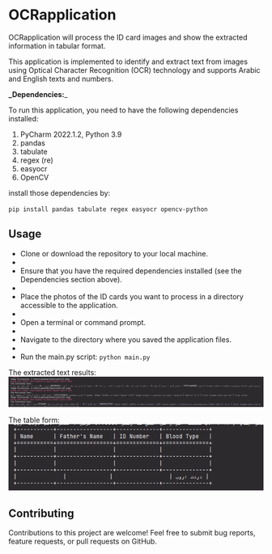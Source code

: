 # OCRapplication
OCRapplication will process the ID card images and show the extracted information in tabular format.


This application is implemented to identify and extract text from images using Optical Character Recognition (OCR) technology and supports Arabic and English texts and numbers.

****_**Dependencies**:****_

To run this application, you need to have the following dependencies installed:

1. PyCharm 2022.1.2, Python 3.9
2. pandas
3. tabulate
4. regex (re)
5. easyocr
6. OpenCV

install those dependencies by:

`pip install pandas tabulate regex easyocr opencv-python
`


## **Usage**
* Clone or download the repository to your local machine.
* 
* Ensure that you have the required dependencies installed (see the Dependencies section above).
* 
* Place the photos of the ID cards you want to process in a directory accessible to the application.
* 
* Open a terminal or command prompt.
* 
* Navigate to the directory where you saved the application files.
* 
* Run the main.py script:  `python main.py`

The extracted text results:
![img.png](img.png)

The table form: 
![img_1.png](img_1.png)

## **Contributing**

Contributions to this project are welcome! Feel free to submit bug reports, feature requests, or pull requests on GitHub.
